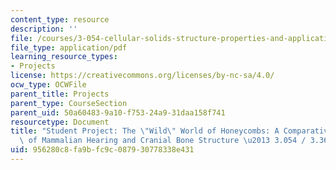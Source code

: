 ```yaml
---
content_type: resource
description: ''
file: /courses/3-054-cellular-solids-structure-properties-and-applications-spring-2015/956280c8fa9bfc9c087930778338e431_MIT3_054S15_The_Wild.pdf
file_type: application/pdf
learning_resource_types:
- Projects
license: https://creativecommons.org/licenses/by-nc-sa/4.0/
ocw_type: OCWFile
parent_title: Projects
parent_type: CourseSection
parent_uid: 50a60483-9a10-f753-24a9-31daa158f741
resourcetype: Document
title: "Student Project: The \"Wild\" World of Honeycombs: A Comparative Analysis\
  \ of Mammalian Hearing and Cranial Bone Structure \u2013 3.054 / 3.36 Spring 2015"
uid: 956280c8-fa9b-fc9c-0879-30778338e431
---
```

